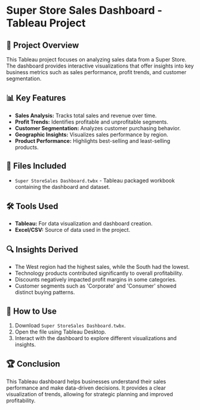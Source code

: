 # Super Store Sales Dashboard - Tableau Project

## 📌 Project Overview
This Tableau project focuses on analyzing sales data from a Super Store. The dashboard provides interactive visualizations that offer insights into key business metrics such as sales performance, profit trends, and customer segmentation.

## 📊 Key Features
- **Sales Analysis:** Tracks total sales and revenue over time.
- **Profit Trends:** Identifies profitable and unprofitable segments.
- **Customer Segmentation:** Analyzes customer purchasing behavior.
- **Geographic Insights:** Visualizes sales performance by region.
- **Product Performance:** Highlights best-selling and least-selling products.

## 📂 Files Included
- `Super StoreSales Dashboard.twbx` - Tableau packaged workbook containing the dashboard and dataset.

## 🛠️ Tools Used
- **Tableau:** For data visualization and dashboard creation.
- **Excel/CSV:** Source of data used in the project.

## 🔍 Insights Derived
- The West region had the highest sales, while the South had the lowest.
- Technology products contributed significantly to overall profitability.
- Discounts negatively impacted profit margins in some categories.
- Customer segments such as 'Corporate' and 'Consumer' showed distinct buying patterns.

## 🚀 How to Use
1. Download `Super StoreSales Dashboard.twbx`.
2. Open the file using Tableau Desktop.
3. Interact with the dashboard to explore different visualizations and insights.

## 🏆 Conclusion
This Tableau dashboard helps businesses understand their sales performance and make data-driven decisions. It provides a clear visualization of trends, allowing for strategic planning and improved profitability.


